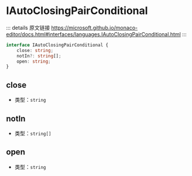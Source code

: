 # IAutoClosingPairConditional

<backTop />
        
::: details 原文链接
https://microsoft.github.io/monaco-editor/docs.html#interfaces/languages.IAutoClosingPairConditional.html
:::

```ts
interface IAutoClosingPairConditional {
    close: string;
    notIn?: string[];
    open: string;
}
```

## close
- 类型：`string`
## notIn
- 类型：`string[]`
## open
- 类型：`string`